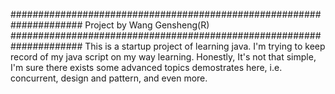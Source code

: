 #####################################################################
				Project by Wang Gensheng(R)
#####################################################################
This is a startup project of learning java. I'm trying to keep record
of my java script on my way learning. Honestly, It's not that simple,
I'm sure there exists some advanced topics demostrates here, i.e. 
concurrent, design and pattern, and even more.